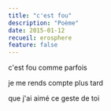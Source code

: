 ```yaml
---
title: "c'est fou"
description: "Poème"
date: 2015-01-12
recueil: erosphere
feature: false
---
```


c'est fou
comme parfois

je me rends compte
plus tard

que j'ai aimé ce geste de toi
